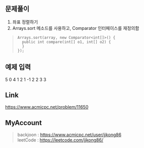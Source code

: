 ## 문제풀이
 1. 좌표 정렬하기
 2. Arrays.sort 메소드를 사용하고, Comparator 인터페이스를 재정의함
 
> ```
> Arrays.sort(array, new Comparator<int[]>() {
> 	public int compare(int[] o1, int[] o2) {
> 	}
> });
> ```

## 예제 입력
5
0 4
1 2
1 -1
2 2
3 3

## Link
https://www.acmicpc.net/problem/11650

## MyAccount

> backjoon : <https://www.acmicpc.net/user/jjkong86>  
> leetCode : <https://leetcode.com/jjkong86/> 



